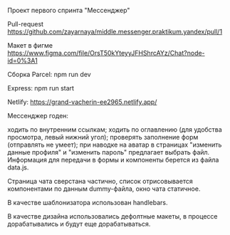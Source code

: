 Проект первого спринта "Мессенджер"

Pull-request https://github.com/zayarnaya/middle.messenger.praktikum.yandex/pull/1

Макет в фигме https://www.figma.com/file/OrsT50kYteyyJFHShrcAYz/Chat?node-id=0%3A1

Сборка Parcel: npm run dev

Express: npm run start

Netlify: https://grand-vacherin-ee2965.netlify.app/

Мессенджер годен:

ходить по внутренним ссылкам;
ходить по оглавлению (для удобства просмотра, левый нижний угол);
проверять заполнение форм (отправлять не умеет);
при наводке на аватар в страницах "изменить данные профиля" и "изменить пароль" предлагает выбрать файл.
Информация для передачи в формы и компоненты берется из файла data.js.

Страница чата сверстана частично, список отрисовывается компонентами по данным dummy-файла, окно чата статичное.

В качестве шаблонизатора использован handlebars.

В качестве дизайна использовались дефолтные макеты, в процессе дорабатывались и будут еще дорабатываться.
